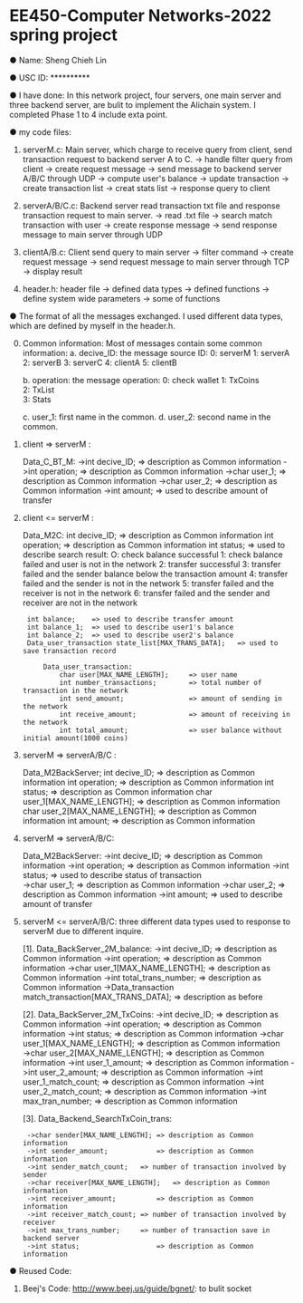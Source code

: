 # EE450-Computer Networks-2022 spring project 
● Name: Sheng Chieh Lin

● USC ID: **********

● I have done:
	In this network project, four servers, one main server and three backend server, are bulit to implement the Alichain system.
	I completed Phase 1 to 4 include exta point.	

       
● my code files: 
1. serverM.c: Main server, which charge to receive query from client, send transaction request to backend server A to C.
		-> handle filter query from client
		-> create request message
		-> send message to backend server A/B/C through UDP
		-> compute user's balance
		-> update transaction
		-> create transaction list
		-> creat stats list 
		-> response query to client

2. serverA/B/C.c: Backend server read transaction txt file and response transaction request to main server.
		-> read .txt file
		-> search match transaction with user
		-> create response message
		-> send response message to main server through UDP
		
3. clientA/B.c: Client send query to main server
		-> filter command 
		-> create request message
		-> send request message to main server through TCP
		-> display result 

4. header.h: header file
		-> defined data types
		-> defined functions
		-> define system wide parameters
		-> some of functions
		

● The format of all the messages exchanged.
I used different data types, which are defined by myself in the header.h. 

0. Common information:
	Most of messages contain some common information:
	a. decive_ID: the message source ID:
					0: serverM
					1: serverA
					2: serverB
					3: serverC
					4: clientA
					5: clientB				
	
	b. operation: the message operation:
					0: check wallet	
					1: TxCoins		
					2: TxList		
					3: Stats	

	c. user_1: first name in the common.
	d. user_2: second name in the common.	

1. client => serverM :

	Data_C_BT_M:
		->int decive_ID;  				=> description as Common information
		->int operation;				=> description as Common information
		->char user_1;  				=> description as Common information
		->char user_2;  				=> description as Common information
		->int amount;  => used to describe amount of transfer   				


2. client <= serverM :


	Data_M2C:
		int decive_ID;  				=> description as Common information
		int operation;  				=> description as Common information
		int status; 	=> used to describe search result:
								O: check balance successful 
								1: check balance failed and user is not in the network
								2: transfer successful
								3: transfer failed and the sender balance below the transaction amount
								4: transfer failed and the sender is not in the network
								5: transfer failed and the receiver is not in the network
								6: transfer failed and the sender and receiver are not in the network
		
		int balance;	=> used to describe transfer amount
		int balance_1;	=> used to describe user1's balance
		int balance_2;	=> used to describe user2's balance		
		Data_user_transaction state_list[MAX_TRANS_DATA]; 	=> used to save transaction record		
		
			Data_user_transaction: 
				char user[MAX_NAME_LENGTH];		=> user name
				int number_transactions;		=> total number of transaction in the network
				int send_amount;				=> amount of sending in the network
				int receive_amount;				=> amount of receiving in the network
				int total_amount;				=> user balance without initial amount(1000 coins)
   
3. serverM => serverA/B/C :

	Data_M2BackServer;
		int decive_ID;					=> description as Common information
		int operation;					=> description as Common information
		int status;   					=> description as Common information
		char user_1[MAX_NAME_LENGTH];	=> description as Common information
		char user_2[MAX_NAME_LENGTH]; 	=> description as Common information
		int amount;						=> description as Common information






3. serverM => serverA/B/C:

	Data_M2BackServer:
		->int decive_ID;  				=> description as Common information
		->int operation;  				=> description as Common information
		->int status;   => used to describe status of transaction						
		->char user_1;  				=> description as Common information
		->char user_2;  				=> description as Common information
		->int amount;  	=> used to describe amount of transfer   



4. serverM <= serverA/B/C: three different data types used to response to serverM due to different inquire.
	
	[1]. Data_BackServer_2M_balance:
		->int decive_ID;  				=> description as Common information
		->int operation;  				=> description as Common information
		->char user_1[MAX_NAME_LENGTH]; => description as Common information
		->int total_trans_number;		=> description as Common information
		->Data_transaction match_transaction[MAX_TRANS_DATA]; => description as before

	[2]. Data_BackServer_2M_TxCoins: 
		->int decive_ID;				=> description as Common information
		->int operation;				=> description as Common information
		->int status;					=> description as Common information
		->char user_1[MAX_NAME_LENGTH];	=> description as Common information   
		->char user_2[MAX_NAME_LENGTH];	=> description as Common information
		->int user_1_amount;			=> description as Common information
		->int user_2_amount;			=> description as Common information
		->int user_1_match_count;		=> description as Common information
		->int user_2_match_count;		=> description as Common information
		->int max_tran_number;			=> description as Common information
   
	[3]. Data_Backend_SearchTxCoin_trans:
  
		->char sender[MAX_NAME_LENGTH]; => description as Common information
		->int sender_amount;			=> description as Common information
		->int sender_match_count;	=> number of transaction involved by sender 
		->char receiver[MAX_NAME_LENGTH];	=> description as Common information
		->int receiver_amount;			=> description as Common information
		->int receiver_match_count;	=> number of transaction involved by receiver
		->int max_trans_number;		=> number of transaction save in backend server
		->int status;					=> description as Common information
	

● Reused Code: 
1. Beej's Code: http://www.beej.us/guide/bgnet/: to bulit socket 
